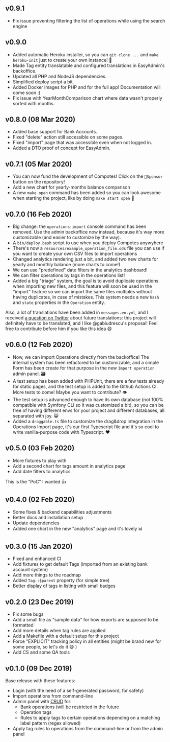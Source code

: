 ## v0.9.1

* Fix issue preventing filtering the list of operations while using the search engine

## v0.9.0

* Added automatic Heroku installer, so you can `git clone ...` and `make heroku-init` just to create your own instance! 🚀
* Made Tag entity translatable and configured translations in EasyAdmin's backoffice.
* Updated all PHP and NodeJS dependencies.
* Simplified deploy script a bit.
* Added Docker images for PHP and for the full app! Documentation will come soon :)
* Fix issue with YearMonthComparison chart where data wasn't properly sorted with months.

## v0.8.0 (08 Mar 2020)

* Added base support for Bank Accounts.
* Fixed "delete" action still accessible on some pages.
* Fixed "import" page that was accessible even when not logged in.
* Added a DTO proof of concept for EasyAdmin.

## v0.7.1 (05 Mar 2020)

* You can now fund the development of Compotes! Click on the `💜Sponsor` button on the repository!
* Add a new chart for yearly-months balance comparison
* A new `make open` command has been added so you can look awesome when starting the project, like by doing `make start open` 🚀 

## v0.7.0 (16 Feb 2020)

* Big change: the `operations:import` console command has been removed. Use the admin backoffice now instead, because it's way more customizable (and easier to customize by the way).
* A `bin/deploy.bash` script to use when you deploy Compotes anywyhere
* There's now a `resources/example_operation_file.ods` file you can use if you want to create your own CSV files to import operations
* Changed analytics rendering just a bit, and added two new charts for yearly and monthly balance (more charts to come!)
* We can use "predefined" date filters in the analytics dashboard!
* We can filter operations by tags in the operations list!
* Added a big "triage" system, the goal is to avoid duplicate operations when importing new files, and this feature will soon be used in the "import" feature so we can import the same files multiples without having duplicates, in case of mistakes. This system needs a new `hash` and `state` properties in the `Operation` entity.

Also, a lot of translations have been added in `messages.en.yml`, and I received [a question on Twitter](https://twitter.com/GabiUdrescu/status/1227923475957997568) about future translations: this project will definitely have to be translated, and I like @gabiudrescu's proposal! Feel free to contribute before him if you like this idea 😄 

## v0.6.0 (12 Feb 2020)

* Now, we can import Operations directly from the backoffice! The internal system has been refactored to be customizable, and a simple Form has been create for that purpose in the new `Import operation` admin panel. 🗃 
* A test setup has been added with PHPUnit, there are a few tests already for static pages, and the test setup is added to the Github Actions CI. More tests to come! Maybe you want to contribute? 👁 
* The test setup is advanced enough to have its own database (not 100% compatible with Symfony CLI so it was customized a bit), so you can be free of having different envs for your project and different databases, all separated with joy. 😸 
* Added a `draggable.ts` file to customize the drag&drop integration in the Operations Import page, it's our first Typescript file and it's so cool to write vanilla-purpose code with Typescript. ❤️ 

## v0.5.0 (03 Feb 2020)

* More fixtures to play with
* Add a second chart for tags amount in analytics page
* Add date filters to analytics

This is the "PoC" I wanted 👍 

## v0.4.0 (02 Feb 2020)

* Some fixes & backend capabilities adjustments
* Better docs and installation setup
* Update dependencies
* Added one chart in the new "analytics" page and it's lovely 📊 

## v0.3.0 (15 Jan 2020)

* Fixed and enhanced CI
* Add fixtures to get default Tags (imported from an existing bank account system)
* Add more things to the roadmap
* Added `Tag::$parent` property (for simple tree)
* Better display of tags in listing with small badges

## v0.2.0 (23 Dec 2019)

* Fix some bugs
* Add a small file as "sample data" for how exports are supposed to be formatted
* Add more details when tag rules are applied
* Add a Makefile with a default setup for this project
* Force "EXPLICIT" tracking policy in all entities (might be brand new for some people, so let's do it 😄 )
* Add CS and some QA tools

## v0.1.0 (09 Dec 2019)

Base release with these features:

* Login (with the need of a self-generated password, for safety)
* Import operations from command-line
* Admin panel with [CRUD](https://en.wikipedia.org/wiki/Create,_read,_update_and_delete) for:
  * Bank operations (will be restricted in the future
  * Operation tags
  * Rules to apply tags to certain operations depending on a matching label pattern (regex allowed)
* Apply tag rules to operations from the command-line or from the admin panel

